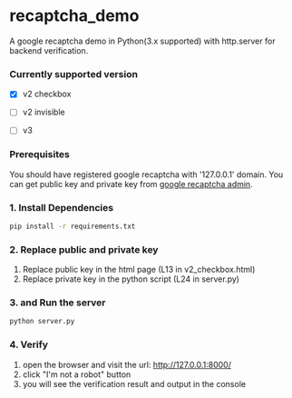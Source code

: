 # recaptcha_demo
A google recaptcha demo in Python(3.x supported) with http.server for backend verification.  
### Currently supported version
- [x] v2 checkbox
- [ ] v2 invisible
- [ ] v3
    
  
### Prerequisites
You should have registered google recaptcha with '127.0.0.1' domain. 
You can get public key and private key from [google recaptcha admin](https://www.google.com/recaptcha/admin).

### 1. Install Dependencies
```sh
pip install -r requirements.txt
```

### 2. Replace public and private key
1. Replace public key in the html page (L13 in v2_checkbox.html)
2. Replace private key in the python script (L24 in server.py)

### 3. and Run the server
```sh
python server.py
```

### 4. Verify

1. open the browser and visit the url: http://127.0.0.1:8000/
2. click "I'm not a robot" button
3. you will see the verification result and output in the console
